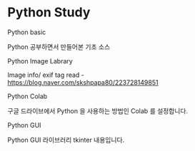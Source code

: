 # Python Study

Python basic

Python 공부하면서 만들어본 기초 소스



Python Image Labrary 

Image info/ exif tag read - https://blog.naver.com/skshpapa80/223728149851

Python Colab

구글 드라이브에서 Python 을 사용하는 방법인 Colab 를 설정합니다. 



Python GUI

Python GUI 라이브러리 tkinter 내용입니다. 


